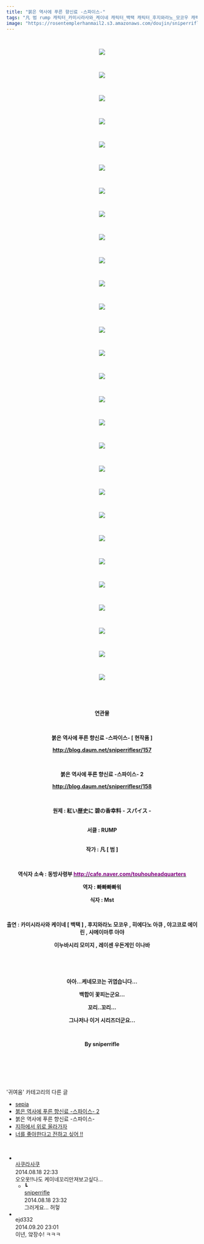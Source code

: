 ```yaml
---
title: "붉은 역사에 푸른 향신료 -스파이스-"
tags: "凡 범 rump 캐릭터_카미시라사와_케이네 캐릭터_백택 캐릭터_후지와라노_모코우 캐릭터_히에다노_아큐 캐릭터_야고코로_에이린 캐릭터_샤메이마루_아야 캐릭터_이누바시리_모미지 캐릭터_레이센_우동게인_이나바 귀여움"
image: "https://rosentemplerhanmail2.s3.amazonaws.com/doujin/sniperriflesr/157/001.jpg"
---
```

<div class="article">
<p style="TEXT-ALIGN: center"> </p>
<p style="TEXT-ALIGN: center"><img src="{{ site.imgserver12 }}/sniperriflesr/157/001.jpg"/></p>
<p style="TEXT-ALIGN: center"> </p>
<p style="TEXT-ALIGN: center"><img src="{{ site.imgserver12 }}/sniperriflesr/157/002.png"/></p>
<p style="TEXT-ALIGN: center"> </p>
<p style="TEXT-ALIGN: center"><img src="{{ site.imgserver12 }}/sniperriflesr/157/003.jpg"/></p>
<p style="TEXT-ALIGN: center"> </p>
<p style="TEXT-ALIGN: center"><img src="{{ site.imgserver12 }}/sniperriflesr/157/004.jpg"/></p>
<p style="TEXT-ALIGN: center"> </p>
<p style="TEXT-ALIGN: center"><img src="{{ site.imgserver12 }}/sniperriflesr/157/005.jpg"/></p>
<p style="TEXT-ALIGN: center"> </p>
<p style="TEXT-ALIGN: center"><img src="{{ site.imgserver12 }}/sniperriflesr/157/006.jpg"/></p>
<p style="TEXT-ALIGN: center"> </p>
<p style="TEXT-ALIGN: center"><img src="{{ site.imgserver12 }}/sniperriflesr/157/007.jpg"/></p>
<p style="TEXT-ALIGN: center"> </p>
<p style="TEXT-ALIGN: center"><img src="{{ site.imgserver12 }}/sniperriflesr/157/008.jpg"/></p>
<p style="TEXT-ALIGN: center"> </p>
<p style="TEXT-ALIGN: center"><img src="{{ site.imgserver12 }}/sniperriflesr/157/009.jpg"/></p>
<p style="TEXT-ALIGN: center"> </p>
<p style="TEXT-ALIGN: center"><img src="{{ site.imgserver12 }}/sniperriflesr/157/010.png"/></p>
<p style="TEXT-ALIGN: center"> </p>
<p style="TEXT-ALIGN: center"><img src="{{ site.imgserver12 }}/sniperriflesr/157/011.jpg"/></p>
<p style="TEXT-ALIGN: center"> </p>
<p style="TEXT-ALIGN: center"><img src="{{ site.imgserver12 }}/sniperriflesr/157/012.jpg"/></p>
<p style="TEXT-ALIGN: center"> </p>
<p style="TEXT-ALIGN: center"><img src="{{ site.imgserver12 }}/sniperriflesr/157/013.jpg"/></p>
<p style="TEXT-ALIGN: center"> </p>
<p style="TEXT-ALIGN: center"><img src="{{ site.imgserver12 }}/sniperriflesr/157/014.jpg"/></p>
<p style="TEXT-ALIGN: center"> </p>
<p style="TEXT-ALIGN: center"><img src="{{ site.imgserver12 }}/sniperriflesr/157/015.jpg"/></p>
<p style="TEXT-ALIGN: center"> </p>
<p style="TEXT-ALIGN: center"><img src="{{ site.imgserver12 }}/sniperriflesr/157/016.jpg"/></p>
<p style="TEXT-ALIGN: center"> </p>
<p style="TEXT-ALIGN: center"><img src="{{ site.imgserver12 }}/sniperriflesr/157/017.jpg"/></p>
<p style="TEXT-ALIGN: center"> </p>
<p style="TEXT-ALIGN: center"><img src="{{ site.imgserver12 }}/sniperriflesr/157/018.jpg"/></p>
<p style="TEXT-ALIGN: center"> </p>
<p style="TEXT-ALIGN: center"><img src="{{ site.imgserver12 }}/sniperriflesr/157/019.jpg"/></p>
<p style="TEXT-ALIGN: center"> </p>
<p style="TEXT-ALIGN: center"><img src="{{ site.imgserver12 }}/sniperriflesr/157/020.jpg"/></p>
<p style="TEXT-ALIGN: center"> </p>
<p style="TEXT-ALIGN: center"><img src="{{ site.imgserver12 }}/sniperriflesr/157/021.jpg"/></p>
<p style="TEXT-ALIGN: center"> </p>
<p style="TEXT-ALIGN: center"><img src="{{ site.imgserver12 }}/sniperriflesr/157/022.jpg"/></p>
<p style="TEXT-ALIGN: center"> </p>
<p style="TEXT-ALIGN: center"><img src="{{ site.imgserver12 }}/sniperriflesr/157/023.jpg"/></p>
<p style="TEXT-ALIGN: center"> </p>
<p style="TEXT-ALIGN: center"><img src="{{ site.imgserver12 }}/sniperriflesr/157/024.jpg"/></p>
<p style="TEXT-ALIGN: center"> </p>
<p style="TEXT-ALIGN: center"><img src="{{ site.imgserver12 }}/sniperriflesr/157/025.jpg"/></p>
<p style="TEXT-ALIGN: center"> </p>
<p style="TEXT-ALIGN: center"><img src="{{ site.imgserver12 }}/sniperriflesr/157/026.jpg"/></p>
<p style="TEXT-ALIGN: center"> </p>
<p style="TEXT-ALIGN: center"><img src="{{ site.imgserver12 }}/sniperriflesr/157/027.png"/></p>
<p style="TEXT-ALIGN: center"> </p>
<p style="TEXT-ALIGN: center"><img src="{{ site.imgserver12 }}/sniperriflesr/157/028.jpg"/></p>
<p style="TEXT-ALIGN: center"> </p>
<p style="TEXT-ALIGN: center"> </p>
<p style="TEXT-ALIGN: center"><strong>연관물</strong></p>
<p style="TEXT-ALIGN: center"><strong></strong> </p>
<p style="TEXT-ALIGN: center"><strong>붉은 역사에 푸른 향신료 -스파이스- [ 현작품 ]</strong></p>
<p style="TEXT-ALIGN: center"><a href="http://blog.daum.net/sniperriflesr/157" target="_blank"><strong>http://blog.daum.net/sniperriflesr/157</strong></a></p>
<p style="TEXT-ALIGN: center"><strong></strong> </p>
<p style="TEXT-ALIGN: center"><strong>붉은 역사에 푸른 향신료 -스파이스- 2</strong></p>
<p style="TEXT-ALIGN: center"><a href="http://blog.daum.net/sniperriflesr/158" target="_blank"><strong>http://blog.daum.net/sniperriflesr/158</strong></a></p>
<p style="TEXT-ALIGN: center"> </p>
<p style="TEXT-ALIGN: center"><strong>원제 : 紅い歴史に 碧の香幸料 - スパイス -</strong></p>
<p style="TEXT-ALIGN: center"><br/><strong>서클 : RUMP </strong></p>
<p style="TEXT-ALIGN: center"><br/><strong>작가 : 凡 [ 범 ]</strong></p>
<p style="TEXT-ALIGN: center"><strong></strong> </p>
<p style="TEXT-ALIGN: center"><strong>역식자 소속 : 동방사령부 </strong><a _cssquery_uid="72" class="con_link" href="http://cafe.naver.com/touhouheadquarters" target="_blank"><u><font color="#800080"><strong>http://cafe.naver.com/touhouheadquarters</strong></font></u></a></p>
<p style="TEXT-ALIGN: center"><strong>역자 : 빠빠빠빠워 </strong></p>
<p style="TEXT-ALIGN: center"><strong>식자 : Mst</strong></p>
<p style="TEXT-ALIGN: center"><strong></strong> </p>
<p style="TEXT-ALIGN: center"><strong>출연 : 카미시라사와 케이네 [ 백택 ] , 후지와라노 모코우 , 히에다노 아큐 , 야고코로 에이린 , 샤메이마루 아야</strong></p>
<p style="TEXT-ALIGN: center"><strong>이누바시리 모미지 , 레이센 우돈게인 이나바</strong></p>
<p style="TEXT-ALIGN: center"><strong></strong> </p>
<p style="TEXT-ALIGN: center"><strong></strong> </p>
<p style="TEXT-ALIGN: center"><strong>아아...케네모코는 귀엽습니다...</strong></p>
<p style="TEXT-ALIGN: center"><strong>백합이 꽃피는군요...</strong></p>
<p style="TEXT-ALIGN: center"><strong>꼬리..꼬리...</strong></p>
<p style="TEXT-ALIGN: center"><strong>그나저나 이거 시리즈더군요...</strong></p>
<p style="TEXT-ALIGN: center"><strong></strong> </p>
<p style="TEXT-ALIGN: center"><strong>By sniperrifle</strong></p>
<p style="TEXT-ALIGN: center"><strong></strong> </p>
<p style="TEXT-ALIGN: center"><strong></strong> </p>
<p style="TEXT-ALIGN: center"><strong></strong></p>
</div><br/>
<div class="another">
<p>'귀여움' 카테고리의 다른 글</p>
<ul>
<li><a href="/sniperriflesr_160">sepia</a></li>
<li><a href="/sniperriflesr_158">붉은 역사에 푸른 향신료 -스파이스- 2</a></li>
<li>붉은 역사에 푸른 향신료 -스파이스-</li>
<li><a href="/sniperriflesr_154">지하에서 위로 올라가자</a></li>
<li><a href="/sniperriflesr_153">너를 좋아한다고 전하고 싶어 !!</a></li>
</ul>
</div><br/>
<div class="comment" id="commentListBlock_157" style="display:block"><ul><li class="firstCmt"><div class="opinionListMenu">
<div class="icon"><img alt="" class="myicon" src="http://i1.daumcdn.net/pimg/blog/p_img/mycon/basic_2.gif"/></div>
<div class="fl">
<a class="bold" href="http://blog.daum.net/zac1459" target="_blank">사쿠라사쿠 </a>
<div style="width: 1px; height: 1px; overflow: hidden; visibility: hidden; border:1px solid red">
<span id="uname52" style="display:none;">사쿠라사쿠</span>
<span id="pwd52" style="display:none;"></span>
<span id="emailblog52" name="http://blog.daum.net/zac1459" style="display:none;"></span>
<span id="open52" style="display:none">Y</span>
</div>
</div>
<div class="sDateTime">2014.08.18 22:33</div>
</div>
<div class="cont" id="Text52">오오옷!!나도 케이네꼬리만져보고싶다...</div>
<div class="contReArea" id="inWrite52" style="display:none;"></div>
<ul><li class="secondCmt"><div class="opinionListMenuRe" id="parent_52">
<div class="reIcon">┗</div>
<div class="icon"><img alt="" class="myicon" src="http://cfile223.uf.daum.net/M21x21/224D904D53CEAE1D163CF5"/></div>
<div class="fl">
<a class="bold" href="http://blog.daum.net/sniperriflesr" target="_blank">sniperrifle </a>
<div style="width: 1px; height: 1px; overflow: hidden; visibility: hidden; border:1px solid red">
<span id="uname53" style="display:none;">sniperrifle</span>
<span id="pwd53" style="display:none;"></span>
<span id="emailblog53" name="http://blog.daum.net/sniperriflesr" style="display:none;"></span>
<span id="open53" style="display:none">Y</span>
</div>
</div>
<div class="sDateTime">2014.08.18 23:32</div>
</div>
<div class="contRe" id="Text53">그러게요... 허헣 </div>
<div class="contReReArea" id="inWrite53" style="display:none;"></div>
<div class="cCont_line"></div>
</li></ul></li><li class="firstCmt"><div class="opinionListMenu">
<div class="icon"><img alt="" class="myicon" src="http://i1.daumcdn.net/pimg/blog/p_img/mycon/basic_2.gif"/></div>
<div class="fl">
<span class="bold">ejd332</span>
<div style="width: 1px; height: 1px; overflow: hidden; visibility: hidden; border:1px solid red">
<span id="uname168" style="display:none;">ejd332</span>
<span id="pwd168" style="display:none;"></span>
<span id="emailblog168" name="ejd332@naver.com" style="display:none;"></span>
<span id="open168" style="display:none">Y</span>
</div>
</div>
<div class="sDateTime">2014.09.20 23:01</div>
</div>
<div class="cont" id="Text168">이년, 얔장수! ㅋㅋㅋ</div>
<div class="contReArea" id="inWrite168" style="display:none;"></div>
</li></ul>
</div><br/>
<br/>
<p id="refer"></p>
<br/>
